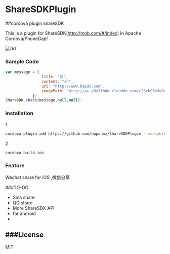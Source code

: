 ShareSDKPlugin
==============
##cordova plugin shareSDK

This is a plugin for ShareSDK(http://mob.com/#/index) in Apache Cordova/PhoneGap! 

![dd](http://demo.mob.com/wiki/wp-content/themes/twentyfourteen/images/u139_normal.jpg)
### Sample Code

```javascript
var message = {
                title: "我",
                content: "ah",
                url: "http://www.baidu.com",
                imagePath: "http://ac-p9y5fh0m.clouddn.com/c28cb93e9a0eae4b3b11.jpg"
            };
ShareSDK.share(message,null,null);
```
### Installation
1
```sh
cordova plugin add https://github.com/nwpuhmz/ShareSDKPlugin --variable wechatappid=YOUR_APPID --variable SHARESDKAPPID=YOUR_SHARESDKAPPID --variable WECHATAPPSECRET=YOUR_WECHATAPPSECRET
```
2
```sh
cordova build ios 
```
### Feature
Wechat share for iOS ,微信分享

###TO-DO
- Sina share
- QQ share
- More ShareSDK API
- for android
- 
###License
----

MIT
